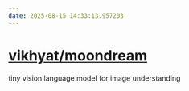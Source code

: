 ```yaml
---
date: 2025-08-15 14:33:13.957203
---
```


# [vikhyat/moondream](https://github.com/vikhyat/moondream)

tiny vision language model for image understanding
